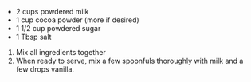 - 2 cups powdered milk
- 1 cup cocoa powder (more if desired)
- 1 1/2 cup powdered sugar
- 1 Tbsp salt

1. Mix all ingredients together
2. When ready to serve, mix a few spoonfuls thoroughly with milk and a few drops vanilla.